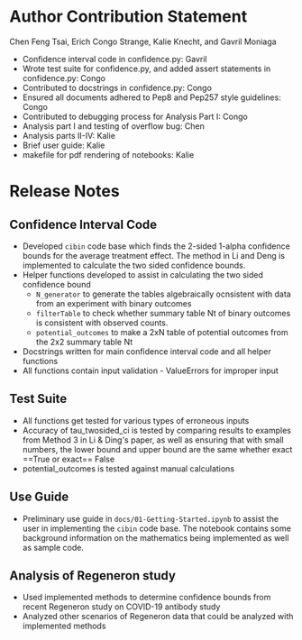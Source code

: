 # Author Contribution Statement
Chen Feng Tsai, Erich Congo Strange, Kalie Knecht, and Gavril Moniaga

* Confidence interval code in confidence.py: Gavril 
* Wrote test suite for confidence.py, and added assert statements in confidence.py: Congo
* Contributed to docstrings in confidence.py: Congo
* Ensured all documents adhered to Pep8 and Pep257 style guidelines: Congo
* Contributed to debugging process for Analysis Part I: Congo
* Analysis part I and testing of overflow bug: Chen
* Analysis parts II-IV: Kalie
* Brief user guide: Kalie
* makefile for pdf rendering of notebooks: Kalie

# Release Notes
## Confidence Interval Code
* Developed `cibin` code base which finds the 2-sided 1-alpha confidence bounds for the average treatment effect. The method in Li and Deng is implemented to calculate the two sided confidence bounds.
* Helper functions developed to assist in calculating the two sided confidence bound
    * `N_generator` to generate the tables algebraically ocnsistent with data from an experiment with binary outcomes
    * `filterTable` to check whether summary table Nt of binary outcomes is consistent with observed counts.
    * `potential_outcomes` to make a 2xN table of potential outcomes from the 2x2 summary table Nt
* Docstrings written for main confidence interval code and all helper functions
* All functions contain input validation -  ValueErrors for improper input

## Test Suite
* All functions get tested for various types of erroneous inputs
* Accuracy of tau_twosided_ci is tested by comparing results to examples from Method 3 in Li & Ding's paper, as well as ensuring that with small numbers, the lower bound and upper bound are the same whether exact ==True or exact== False
* potential_outcomes is tested against manual calculations

## Use Guide
* Preliminary use guide in `docs/01-Getting-Started.ipynb` to assist the user in implementing the `cibin` code base. The notebook contains some background information on the mathematics being implemented as well as sample code. 

## Analysis of Regeneron study
* Used implemented methods to determine confidence bounds from recent Regeneron study on COVID-19 antibody study
* Analyzed other scenarios of Regeneron data that could be analyzed with implemented methods